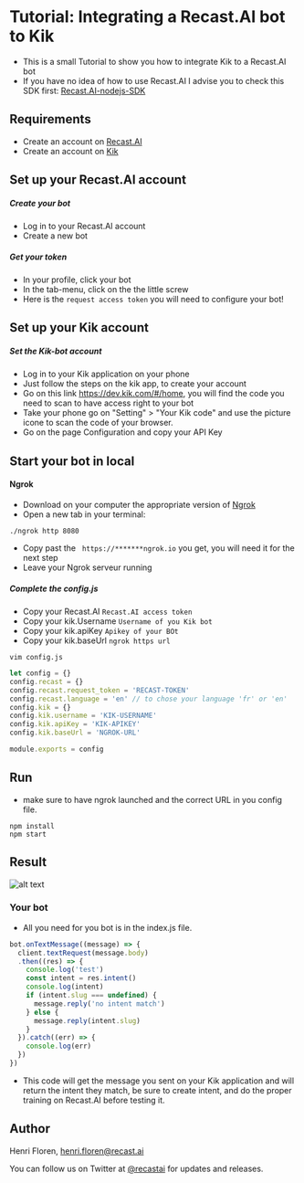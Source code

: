 # Tutorial: Integrating a Recast.AI bot to Kik

* This is a small Tutorial to show you how to integrate Kik to a Recast.AI bot
* If you have no idea of how to use Recast.AI I advise you to check this SDK first:  [Recast.AI-nodejs-SDK](https://github.com/RecastAI/SDK-NodeJs)

## Requirements
* Create an account on [Recast.AI](https://recast.ai/signup)
* Create an account on [Kik](https://kik.com/)

## Set up your Recast.AI account

##### Create your bot

* Log in to your Recast.AI account
* Create a new bot

##### Get your token

* In your profile, click your bot
* In the tab-menu, click on the the little screw
* Here is the `request access token` you will need to configure your bot!

## Set up your Kik account

##### Set the Kik-bot account

* Log in to your Kik application on your phone
* Just follow the steps on the kik app, to create your account
* Go on this link https://dev.kik.com/#/home, you will find the code you need to scan to have access right to your bot
* Take your phone go on "Setting" > "Your Kik code" and use the picture icone to scan the code of your browser.
* Go on the page Configuration and copy your API Key

## Start your bot in local

#### Ngrok

* Download on your computer the appropriate version of [Ngrok](https://ngrok.com/download)
* Open a new tab in your terminal:
```
./ngrok http 8080
```
* Copy past the ``` https://*******ngrok.io``` you get, you will need it for the next step
* Leave your Ngrok serveur running

##### Complete the config.js

* Copy your Recast.AI `Recast.AI access token`
* Copy your kik.Username `Username of you Kik bot`
* Copy your kik.apiKey `Apikey of your BOt`
* Copy your kik.baseUrl  `ngrok https url`

```vim config.js```
```javascript
let config = {}
config.recast = {}
config.recast.request_token = 'RECAST-TOKEN'
config.recast.language = 'en' // to chose your language 'fr' or 'en'
config.kik = {}
config.kik.username = 'KIK-USERNAME'
config.kik.apiKey = 'KIK-APIKEY'
config.kik.baseUrl = 'NGROK-URL'

module.exports = config
```
## Run
* make sure to have ngrok launched and the correct URL in you config file.
```
npm install
npm start
```

## Result

[logo]: https://blog.recast.ai/wp-content/uploads/2016/08/HcqvGX.gif "Result"

![alt text][logo]

### Your bot
* All you need for you bot is in the index.js file.

```javascript
bot.onTextMessage((message) => {
  client.textRequest(message.body)
  .then((res) => {
    console.log('test')
    const intent = res.intent()
    console.log(intent)
    if (intent.slug === undefined) {
      message.reply('no intent match')
    } else {
      message.reply(intent.slug)
    }
  }).catch((err) => {
    console.log(err)
  })
})
```
* This code will get the message you sent on your Kik application and will return the intent they match, be sure to create intent, and do the proper training on Recast.AI before testing it.

## Author

Henri Floren, henri.floren@recast.ai

You can follow us on Twitter at [@recastai](https://twitter.com/recastai) for updates and releases.
